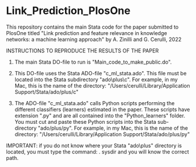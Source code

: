 # Link_Prediction_PlosOne
This repository contains the main Stata code for the paper submitted to PlosOne titled "Link prediction and feature relevance in knowledge networks: a machine learning approach" by A. Zinilli and G. Cerulli, 2022

INSTRUCTIONS TO REPRODUCE THE RESULTS OF THE PAPER

1. The main Stata DO-file to run is "Main_code_to_make_public.do".

2. This DO-file uses the Stata ADO-file "c_ml_stata.ado".
   This file must be located into the Stata subdirectory "ado\plus\c". 
   For example, in my Mac, this is the name of the directory:
   "/Users/cerulli/Library/Application Support/Stata/ado/plus/c"
   
3. The ADO-file "c_ml_stata.ado" calls Python scripts performing the different classifiers (learners) 
   estimated in the paper. These scripts have extension ".py" and are all contained into the 
   "Python_learners" folder. You must cut and paste these Python scripts into the Stata 
    sub-directory "ado/plus/py". For example, in my Mac, this is the name of the directory:
   "/Users/cerulli/Library/Application Support/Stata/ado/plus/py"
   
IMPORTANT: if you do not know where your Stata "ado\plus" directory is located, you must type the command:
. sysdir
and you will know the correct path. 
